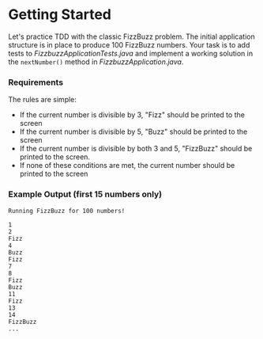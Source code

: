 # Getting Started

Let's practice TDD with the classic FizzBuzz problem. The initial application structure is in place to produce 100
FizzBuzz numbers. Your task is to add tests to *FizzbuzzApplicationTests.java* and implement a working solution
in the `nextNumber()` method in *FizzbuzzApplication.java*.

### Requirements
The rules are simple:
* If the current number is divisible by 3, "Fizz" should be printed to the screen
* If the current number is divisible by 5, "Buzz" should be printed to the screen
* If the current number is divisible by both 3 and 5, "FizzBuzz" should be printed to the screen.
* If none of these conditions are met, the current number should be printed to the screen

### Example Output (first 15 numbers only)
```
Running FizzBuzz for 100 numbers!

1
2
Fizz
4
Buzz
Fizz
7
8
Fizz
Buzz
11
Fizz
13
14
FizzBuzz
...
```
